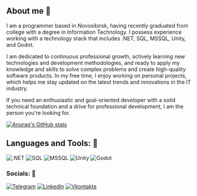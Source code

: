 ## About me 👋


I am a programmer based in Novosibirsk, having recently graduated from college with a degree in Information Technology. I possess experience working with a technology stack that includes .NET, SQL, MSSQL, Unity, and Godot.

I am dedicated to continuous professional growth, actively learning new technologies and development methodologies, and ready to apply my knowledge and skills to solve complex problems and create high-quality software products. In my free time, I enjoy working on personal projects, which helps me stay updated on the latest trends and innovations in the IT industry.

If you need an enthusiastic and goal-oriented developer with a solid technical foundation and a drive for professional development, I am the person you're looking for.

[![Anurag's GitHub stats](https://github-readme-stats.vercel.app/api?username=PepeDux&show_icons=true&theme=transparent)](https://github.com/PepeDux)

## Languages and Tools: 🔧
![.NET](https://img.shields.io/badge/-FRAMEWORK-161b22?style=for-the-badge&logo=.NET&logoColor=097CDB)
![SQL](https://img.shields.io/badge/-SQL-161b22?style=for-the-badge&logo=SQL&logoColor=F8C52C)
![MSSQL](https://img.shields.io/badge/-MSSQL-161b22?style=for-the-badge&logo=MSSQL&logoColor=F88C00)
![Unity](https://img.shields.io/badge/-Unity-161b22?style=for-the-badge&logo=Unity&logoColor=E9D54D)
![Godot](https://img.shields.io/badge/-Godot-161b22?style=for-the-badge&logo=Godot&logoColor=E5D3FF)


### Socials: 📱
[![Telegram](https://img.shields.io/badge/-Telegram-161b22?style=for-the-badge&logo=telegram&logoColor=27A0D9)](https://t.me/AugustWeissenberg)
[![LinkedIn](https://img.shields.io/badge/-LinkedIn-161b22?style=for-the-badge&logo=linkedin&logoColor=007BB6)](https://www.linkedin.com/in/роман-витик-90009b218/)
[![Vkontakte](https://img.shields.io/badge/-Vk-161b22?style=for-the-badge&logo=Vk&logoColor=4F7DB3)](https://vk.com/august_waissenberg)
<!--
**PepeDux/PepeDux** is a ✨ _special_ ✨ repository because its `README.md` (this file) appears on your GitHub profile.

Here are some ideas to get you started:

- 🔭 I’m currently working on ...
- 🌱 I’m currently learning ...
- 👯 I’m looking to collaborate on ...
- 🤔 I’m looking for help with ...
- 💬 Ask me about ...
- 📫 How to reach me: ...
- 😄 Pronouns: ...
- ⚡ Fun fact: ...
-->

